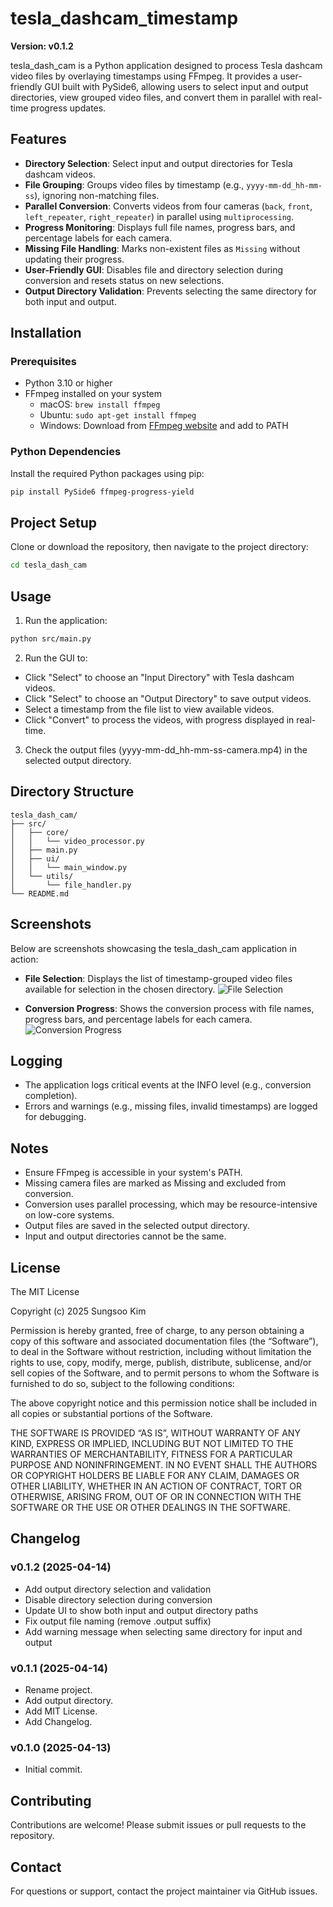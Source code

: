 # tesla_dashcam_timestamp

**Version: v0.1.2**

tesla_dash_cam is a Python application designed to process Tesla dashcam video files by overlaying timestamps using FFmpeg. It provides a user-friendly GUI built with PySide6, allowing users to select input and output directories, view grouped video files, and convert them in parallel with real-time progress updates.

## Features

- **Directory Selection**: Select input and output directories for Tesla dashcam videos.
- **File Grouping**: Groups video files by timestamp (e.g., `yyyy-mm-dd_hh-mm-ss`), ignoring non-matching files.
- **Parallel Conversion**: Converts videos from four cameras (`back`, `front`, `left_repeater`, `right_repeater`) in parallel using `multiprocessing`.
- **Progress Monitoring**: Displays full file names, progress bars, and percentage labels for each camera.
- **Missing File Handling**: Marks non-existent files as `Missing` without updating their progress.
- **User-Friendly GUI**: Disables file and directory selection during conversion and resets status on new selections.
- **Output Directory Validation**: Prevents selecting the same directory for both input and output.

## Installation

### Prerequisites

- Python 3.10 or higher
- FFmpeg installed on your system
  - macOS: `brew install ffmpeg`
  - Ubuntu: `sudo apt-get install ffmpeg`
  - Windows: Download from [FFmpeg website](https://ffmpeg.org/download.html) and add to PATH

### Python Dependencies

Install the required Python packages using pip:

```bash
pip install PySide6 ffmpeg-progress-yield
```

## Project Setup

Clone or download the repository, then navigate to the project directory:

```bash
cd tesla_dash_cam
```


## Usage

1. Run the application:

```bash
python src/main.py
```

2. Run the GUI to:

- Click "Select" to choose an "Input Directory" with Tesla dashcam videos.
- Click "Select" to choose an "Output Directory" to save output videos.
- Select a timestamp from the file list to view available videos.
- Click "Convert" to process the videos, with progress displayed in real-time.

3. Check the output files (yyyy-mm-dd_hh-mm-ss-camera.mp4) in the selected output directory.


## Directory Structure

```text
tesla_dash_cam/
├── src/
│   ├── core/
│   │   └── video_processor.py
│   ├── main.py
│   ├── ui/
│   │   └── main_window.py
│   └── utils/
│       └── file_handler.py
└── README.md
```


## Screenshots

Below are screenshots showcasing the tesla_dash_cam application in action:

- **File Selection**: Displays the list of timestamp-grouped video files available for selection in the chosen directory.
  ![File Selection](screenshots/file_selection.png)

- **Conversion Progress**: Shows the conversion process with file names, progress bars, and percentage labels for each camera.
  ![Conversion Progress](screenshots/conversion_progress.png)


## Logging

- The application logs critical events at the INFO level (e.g., conversion completion).
- Errors and warnings (e.g., missing files, invalid timestamps) are logged for debugging.


## Notes

- Ensure FFmpeg is accessible in your system's PATH.
- Missing camera files are marked as Missing and excluded from conversion.
- Conversion uses parallel processing, which may be resource-intensive on low-core systems.
- Output files are saved in the selected output directory.
- Input and output directories cannot be the same.


## License

The MIT License

Copyright (c) 2025 Sungsoo Kim

Permission is hereby granted, free of charge, to any person obtaining a copy of this software and associated documentation files (the “Software”), to deal in the Software without restriction, including without limitation the rights to use, copy, modify, merge, publish, distribute, sublicense, and/or sell copies of the Software, and to permit persons to whom the Software is furnished to do so, subject to the following conditions:

The above copyright notice and this permission notice shall be included in all copies or substantial portions of the Software.

THE SOFTWARE IS PROVIDED “AS IS”, WITHOUT WARRANTY OF ANY KIND, EXPRESS OR IMPLIED, INCLUDING BUT NOT LIMITED TO THE WARRANTIES OF MERCHANTABILITY, FITNESS FOR A PARTICULAR PURPOSE AND NONINFRINGEMENT. IN NO EVENT SHALL THE AUTHORS OR COPYRIGHT HOLDERS BE LIABLE FOR ANY CLAIM, DAMAGES OR OTHER LIABILITY, WHETHER IN AN ACTION OF CONTRACT, TORT OR OTHERWISE, ARISING FROM, OUT OF OR IN CONNECTION WITH THE SOFTWARE OR THE USE OR OTHER DEALINGS IN THE SOFTWARE.


## Changelog

### v0.1.2 (2025-04-14)

- Add output directory selection and validation
- Disable directory selection during conversion
- Update UI to show both input and output directory paths
- Fix output file naming (remove .output suffix)
- Add warning message when selecting same directory for input and output

### v0.1.1 (2025-04-14)

- Rename project.
- Add output directory.
- Add MIT License.
- Add Changelog.


### v0.1.0 (2025-04-13)

- Initial commit.


## Contributing

Contributions are welcome! Please submit issues or pull requests to the repository.


## Contact

For questions or support, contact the project maintainer via GitHub issues.
